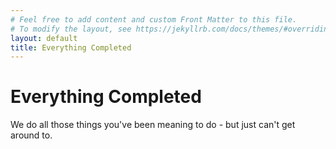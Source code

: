```yaml
---
# Feel free to add content and custom Front Matter to this file.
# To modify the layout, see https://jekyllrb.com/docs/themes/#overriding-theme-defaults
layout: default
title: Everything Completed
---
```

# Everything Completed

We do all those things you've been meaning to do - but just can't get around to.